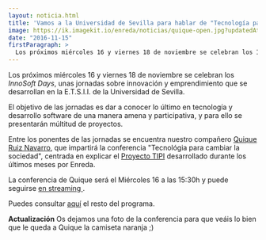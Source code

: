 ```yaml
---
layout: noticia.html
title: 'Vamos a la Universidad de Sevilla para hablar de "Tecnología para cambiar la sociedad"'
image: https://ik.imagekit.io/enreda/noticias/quique-open.jpg?updatedAt=1700049652869
date: "2016-11-15"
firstParagraph: >
  Los próximos miércoles 16 y viernes 18 de noviembre se celebran los InnoSoft Days, unas jornadas sobre innovación y emprendimiento que se desarrollan en la E.T.S.I.I. de la Universidad de Sevilla.
---
```


Los próximos miércoles 16 y viernes 18 de noviembre se celebran los *InnoSoft Days*, unas jornadas sobre innovación y emprendimiento que se desarrollan en la E.T.S.I.I. de la Universidad de Sevilla.

El objetivo de las jornadas es dar a conocer lo último en tecnología y desarrollo software de una manera amena y participativa, y para ello se presentarán múltitud de proyectos.

Entre los ponentes de las jornadas se encuentra nuestro compañero [Quique Ruiz Navarro](https://twitter.com/quiqueruizna), que impartirá la conferencia "Tecnológia para cambiar la sociedad", centrada en explicar el [Proyecto TIPI](http://enreda.coop/trabajos/tipi-ciudadano/) desarrollado durante los últimos meses por Enreda.

La conferencia de Quique será el Miércoles 16 a las 15:30h y puede seguirse [en streaming ](https://www.youtube.com/watch?v=E-WjoS8DOFE&feature=youtu.be). 

Puedes consultar [aquí](http://institucional.us.es/innosoft/programa.html) el resto del programa.

**Actualización** Os dejamos una foto de la conferencia para que veáis lo bien que le queda a Quique la camiseta naranja ;\)